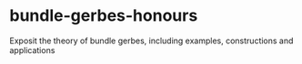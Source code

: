 # bundle-gerbes-honours
Exposit the theory of bundle gerbes, including examples, constructions and applications
